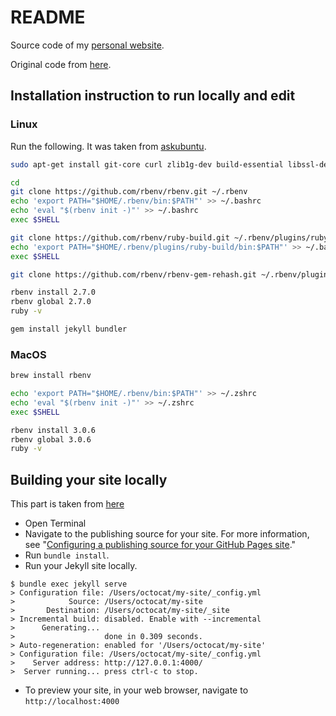 # README

Source code of my <a href="https://jack-sparrow.github.io"> personal website</a>.

Original code from <a href="https://github.com/pablo-arantes/pabloarantes.github.io"> here</a>.

## Installation instruction to run locally and edit

### Linux

Run the following. It was taken from [askubuntu](https://askubuntu.com/questions/769623/how-to-downgrade-ruby-on-ubuntu).

```bash
sudo apt-get install git-core curl zlib1g-dev build-essential libssl-dev libreadline-dev libyaml-dev libsqlite3-dev sqlite3 libxml2-dev libxslt1-dev libcurl4-openssl-dev libffi-dev software-properties-common

cd
git clone https://github.com/rbenv/rbenv.git ~/.rbenv
echo 'export PATH="$HOME/.rbenv/bin:$PATH"' >> ~/.bashrc
echo 'eval "$(rbenv init -)"' >> ~/.bashrc
exec $SHELL

git clone https://github.com/rbenv/ruby-build.git ~/.rbenv/plugins/ruby-build
echo 'export PATH="$HOME/.rbenv/plugins/ruby-build/bin:$PATH"' >> ~/.bashrc
exec $SHELL

git clone https://github.com/rbenv/rbenv-gem-rehash.git ~/.rbenv/plugins/rbenv-gem-rehash

rbenv install 2.7.0
rbenv global 2.7.0
ruby -v

gem install jekyll bundler
```

### MacOS

```bash
brew install rbenv

echo 'export PATH="$HOME/.rbenv/bin:$PATH"' >> ~/.zshrc
echo 'eval "$(rbenv init -)"' >> ~/.zshrc
exec $SHELL

rbenv install 3.0.6
rbenv global 3.0.6
ruby -v
```

## Building your site locally

This part is taken from [here](https://docs.github.com/en/pages/setting-up-a-github-pages-site-with-jekyll/testing-your-github-pages-site-locally-with-jekyll)

* Open Terminal
* Navigate to the publishing source for your site. For more information, see "[Configuring a publishing source for your GitHub Pages site](https://docs.github.com/en/pages/getting-started-with-github-pages/configuring-a-publishing-source-for-your-github-pages-site)."
* Run `bundle install`.
* Run your Jekyll site locally.

```terminal
$ bundle exec jekyll serve
> Configuration file: /Users/octocat/my-site/_config.yml
>            Source: /Users/octocat/my-site
>       Destination: /Users/octocat/my-site/_site
> Incremental build: disabled. Enable with --incremental
>      Generating...
>                    done in 0.309 seconds.
> Auto-regeneration: enabled for '/Users/octocat/my-site'
> Configuration file: /Users/octocat/my-site/_config.yml
>    Server address: http://127.0.0.1:4000/
>  Server running... press ctrl-c to stop.
```

* To preview your site, in your web browser, navigate to `http://localhost:4000`